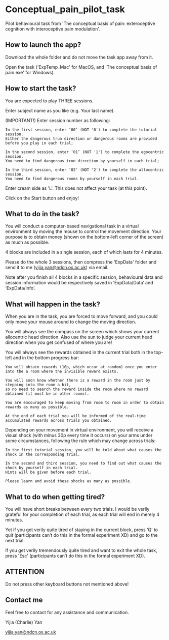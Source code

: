 # Conceptual_pain_pilot_task

Pilot behavioural task from 'The conceptual basis of pain: exteroceptive cognition with interoceptive pain modulation'.

## How to launch the app?
 
Download the whole folder and do not move the task app away from it.
 
Open the task ('ExpTemp_Mac' for MacOS, and 'The conceptual basis of pain.exe' for Windows). 


## How to start the task?

You are expected to play THREE sessions.

Enter subject name as you like (e.g. Your last name). 
 
(IMPORTANT!) Enter session number as following: 

    In the first session, enter ‘00’ (NOT '0') to complete the tutorial session. 
    Either the dangerous trun direction or dangerous rooms are provided before you play in each trial;
    
    In the second session, enter ‘01’ (NOT '1') to complete the egocentric session. 
    You need to find dangerous trun direction by yourself in each trial;
    
    In the third session, enter '02' (NOT '2') to complete the allocentric session. 
    You need to find dangerous rooms by yourself in each trial. 

Enter cream side as 'L'. This does not affect your task (at this point).

Click on the Start button and enjoy!


## What to do in the task?

You will conduct a computer-based navigational task in a virtual environment by moving the mouse to control the movement direction. Your purpose is to obtain money (shown on the bottom-left corner of the screen) as much as possible.

4 blocks are included in a single session, each of which lasts for 4 minutes. 

Please do the whole 3 sessions, then compress the 'ExpData' folder and send it to me (yijia.yan@ndcn.ox.ac.uk) via email.

Note after you finish all 4 blocks in a specific session, behavioural data and session information would be respectively saved in ‘ExpData/Data’ and ‘ExpData/Info’.


## What will happen in the task?

When you are in the task, you are forced to move forward, and you could only move your mouse around to change the moving direction. 

You will always see the compass on the screen which shows your current allocentric head direction. Also use the sun to judge your current head direction when you get confused of where you are!

You will always see the rewards obtained in the current trial both in the top-left and in the bottom progress bar:

    You will obtain rewards (10p, which occur at random) once you enter into the a room where the invisible reward exists. 
    
    You will soon know whether there is a reward in the room just by stepping into the room a bit, 
    so no need to search the reward inside the room where no reward obtained (it must be in other rooms). 
    
    You are encouraged to keep moving from room to room in order to obtain rewards as many as possible. 
    
    At the end of each trial you will be informed of the real-time accumulated rewards across trials you obtained.

Depending on your movement in virtual environment, you will receive a visual shock (with minus 30p every time it occurs) on your arms under some circumstances, following the rule which may change across trials: 

    In the first tutorial session, you will be told about what causes the shock in the corresponding trial.
    
    In the second and third session, you need to find out what causes the shock by yourself in each trial. 
    Hints will be given before each trial. 
    
    Please learn and avoid these shocks as many as possible.


## What to do when getting tired?

You will have short breaks between every two trials. I would be verily grateful for your completion of each trial, as each trial will end in merely 4 minutes.

Yet if you get verily quite tired of staying in the current block, press ‘Q’ to quit (participants can’t do this in the formal experiment XD) and go to the next trial.

If you get verily tremendously quite tired and want to exit the whole task, press 'Esc' (participants can’t do this in the formal experiment XD).


## ATTENTION

Do not press other keyboard buttons not mentioned above!


## Contact me

Feel free to contact for any assistance and communication.

Yijia (Charlie) Yan

yijia.yan@ndcn.ox.ac.uk
